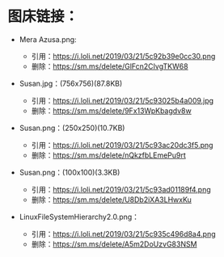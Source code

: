 # 图床链接：
- Mera Azusa.png: 
    - 引用：https://i.loli.net/2019/03/21/5c92b39e0cc30.png
    - 删除：https://sm.ms/delete/GlFcn2CIvgTKW68

- Susan.jpg：(756x756)(87.8KB)
    - 引用：https://i.loli.net/2019/03/21/5c93025b4a009.jpg
    - 删除：https://sm.ms/delete/9Fx13WpKbagdv8w

- Susan.png：(250x250)(10.7KB)
    - 引用：https://i.loli.net/2019/03/21/5c93ac20dc3f5.png
    - 删除：https://sm.ms/delete/nQkzfbLEmePu9rt

- Susan.png：(100x100)(3.3KB)
    - 引用：https://i.loli.net/2019/03/21/5c93ad01189f4.png
    - 删除：https://sm.ms/delete/U8Db2iXA3LHwxKu

- LinuxFileSystemHierarchy2.0.png：
    - 引用：https://i.loli.net/2019/03/21/5c935c496d8a4.png
    - 删除：https://sm.ms/delete/A5m2DoUzvG83NSM

